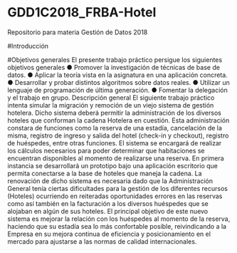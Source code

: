 # GDD1C2018_FRBA-Hotel
Repositorio para materia Gestión de Datos 2018

#Introducción

#Objetivos generales
El presente trabajo práctico persigue los siguientes objetivos generales
● Promover la investigación de técnicas de base de datos.
● Aplicar la teoría vista en la asignatura en una aplicación concreta.
● Desarrollar y probar distintos algoritmos sobre datos reales.
● Utilizar un lenguaje de programación de última generación.
● Fomentar la delegación y el trabajo en grupo.
Descripción general
El siguiente trabajo práctico intenta simular la migración y remoción de un viejo
sistema de gestión hotelera.
Dicho sistema deberá permitir la administración de los diversos hoteles que conforman
la cadena Hotelera en cuestión. Esta administración constara de funciones como la reserva de
una estadía, cancelación de la misma, registro de ingreso y salida del hotel (check-in y checkout),
registro de huéspedes, entre otras funciones.
El sistema se encargará de realizar los cálculos necesarios para poder determinar que
habitaciones se encuentran disponibles al momento de realizarse una reserva.
En primera instancia se desarrollará un prototipo bajo una aplicación escritorio que
permita conectarse a la base de hoteles que maneja la cadena. La renovación de dicho sistema es
necesaria dado que la Administración General tenía ciertas dificultades para la gestión de los
diferentes recursos (Hoteles) ocurriendo en reiteradas oportunidades errores en las reservas
como así también en la facturación a los diversos huéspedes que se alojaban en algún de sus
hoteles.
El principal objetivo de este nuevo sistema es mejorar la relación con los huéspedes al
momento de la reserva, haciendo que su estadía sea lo más confortable posible, reivindicando a
la Empresa en su mejora continua de eficiencia y posicionamiento en el mercado para ajustarse
a las normas de calidad internacionales.
